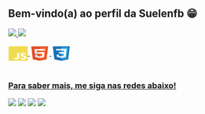 ## Bem-vindo(a) ao perfil da Suelenfb 😁

<div>
   <a href="https://github.com/Suelenfb">
   <img height="180em" src="https://github-readme-stats.vercel.app/api?username=Suelenfb&show_icons=true&theme=tokyonight&include_all_commits=true&count_private=true"/>
   <img height="180em" src="https://github-readme-stats.vercel.app/api/top-langs/?username=Suelenfb&layout=compact&langs_count=6&theme=tokyonight"/>
</div>
    
<div style="display: inline_block"><br>
  <img align="center" alt="Js" height="30" width="40" src="https://raw.githubusercontent.com/devicons/devicon/master/icons/javascript/javascript-plain.svg">
  <img align="center" alt="HTML" height="30" width="40" src="https://raw.githubusercontent.com/devicons/devicon/master/icons/html5/html5-original.svg">
  <img align="center" alt="CSS" height="30" width="40" src="https://raw.githubusercontent.com/devicons/devicon/master/icons/css3/css3-original.svg">
</div>
 
<br>
 
### Para saber mais, me siga nas redes abaixo!
 
<div> 
  <a href="https://www.instagram.com/su_fbueno/" target="_blank"><img src="https://img.shields.io/badge/-Instagram-%23E4405F?style=for-the-badge&logo=instagram&logoColor=white" target="_blank"></a>
 <a href="https://discord.gg/suelenbueno" target="_blank"><img src="https://img.shields.io/badge/Discord-7289DA?style=for-the-badge&logo=discord&logoColor=white" target="_blank"></a> 
  <a href = "suelen.fbueno@gmail.com"><img src="https://img.shields.io/badge/-Gmail-%23333?style=for-the-badge&logo=gmail&logoColor=white" target="_blank"></a>
  <a href="[www.linkedin.com/in/suelen-bueno-716a2bb1/](https://www.linkedin.com/in/suelen-bueno-716a2bb1/)"><img src="https://img.shields.io/badge/-LinkedIn-%230077B5?style=for-the-badge&logo=linkedin&logoColor=white" target="_blank"></a>
</div>
